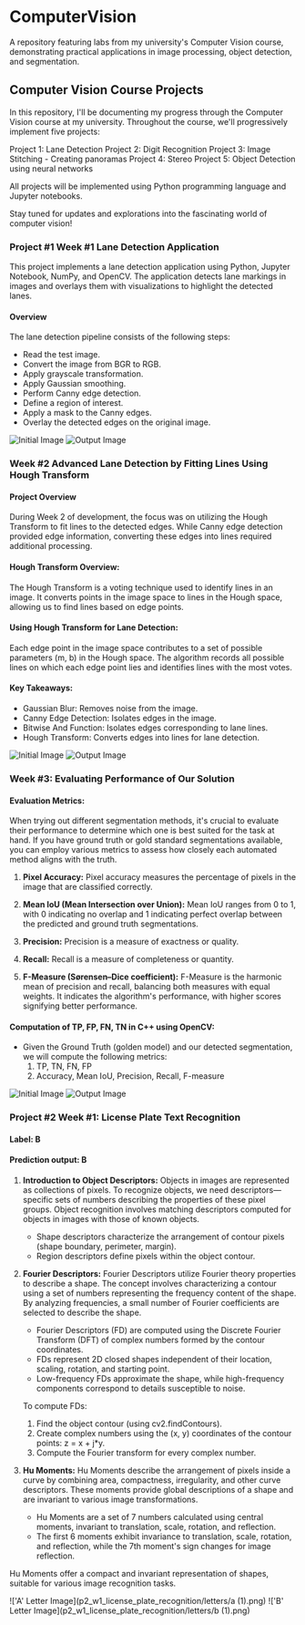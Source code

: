 # ComputerVision
A repository featuring labs from my university's Computer Vision course, demonstrating practical applications in image processing, object detection, and segmentation.

## Computer Vision Course Projects

In this repository, I'll be documenting my progress through the Computer Vision course at my university. Throughout the course, we'll progressively implement five projects:

Project 1: Lane Detection
Project 2: Digit Recognition
Project 3: Image Stitching - Creating panoramas
Project 4: Stereo
Project 5: Object Detection using neural networks

All projects will be implemented using Python programming language and Jupyter notebooks.

Stay tuned for updates and explorations into the fascinating world of computer vision!

### Project #1 Week #1 Lane Detection Application
This project implements a lane detection application using Python, Jupyter Notebook, NumPy, and OpenCV. The application detects lane markings in images and overlays them with visualizations to highlight the detected lanes.

#### Overview
The lane detection pipeline consists of the following steps:
- Read the test image.
- Convert the image from BGR to RGB.
- Apply grayscale transformation.
- Apply Gaussian smoothing.
- Perform Canny edge detection.
- Define a region of interest.
- Apply a mask to the Canny edges.
- Overlay the detected edges on the original image.

![Initial Image](p1_w1_lane_detection/um_000093.png)
![Output Image](p1_w1_lane_detection/output_image.png)


### Week #2 Advanced Lane Detection by Fitting Lines Using Hough Transform

#### Project Overview
During Week 2 of development, the focus was on utilizing the Hough Transform to fit lines to the detected edges. While Canny edge detection provided edge information, converting these edges into lines required additional processing.

#### Hough Transform Overview:
The Hough Transform is a voting technique used to identify lines in an image.
It converts points in the image space to lines in the Hough space, allowing us to find lines based on edge points.

#### Using Hough Transform for Lane Detection:
Each edge point in the image space contributes to a set of possible parameters (m, b) in the Hough space.
The algorithm records all possible lines on which each edge point lies and identifies lines with the most votes.

#### Key Takeaways:
- Gaussian Blur: Removes noise from the image.
- Canny Edge Detection: Isolates edges in the image.
- Bitwise And Function: Isolates edges corresponding to lane lines.
- Hough Transform: Converts edges into lines for lane detection.

![Initial Image](p1_w2_adv_lane_detection/um_000093.png)
![Output Image](p1_w2_adv_lane_detection/output_image.png)


### Week #3: Evaluating Performance of Our Solution

#### Evaluation Metrics:

When trying out different segmentation methods, it's crucial to evaluate their performance to determine which one is best suited for the task at hand. If you have ground truth or gold standard segmentations available, you can employ various metrics to assess how closely each automated method aligns with the truth.

1. **Pixel Accuracy:**
   Pixel accuracy measures the percentage of pixels in the image that are classified correctly.
   
2. **Mean IoU (Mean Intersection over Union):**
   Mean IoU ranges from 0 to 1, with 0 indicating no overlap and 1 indicating perfect overlap between the predicted and ground truth segmentations.
   
3. **Precision:**
   Precision is a measure of exactness or quality.
   
4. **Recall:**
   Recall is a measure of completeness or quantity.
   
5. **F-Measure (Sørensen–Dice coefficient):**
   F-Measure is the harmonic mean of precision and recall, balancing both measures with equal weights. It indicates the algorithm's performance, with higher scores signifying better performance.
   
#### Computation of TP, FP, FN, TN in C++ using OpenCV:
- Given the Ground Truth (golden model) and our detected segmentation, we will compute the following metrics:
  1. TP, TN, FN, FP
  2. Accuracy, Mean IoU, Precision, Recall, F-measure

![Initial Image](p1_w3_algorithm_evaluation/um_000000.png)
![Output Image](p1_w3_algorithm_evaluation/um_lane_000000.png)

### Project #2 Week #1: License Plate Text Recognition

#### Label: B
#### Prediction output: B

1. **Introduction to Object Descriptors:**
Objects in images are represented as collections of pixels. To recognize objects, we need descriptors—specific sets of numbers describing the properties of these pixel groups. Object recognition involves matching descriptors computed for objects in images with those of known objects.

   - Shape descriptors characterize the arrangement of contour pixels (shape boundary, perimeter, margin).
   - Region descriptors define pixels within the object contour.

2. **Fourier Descriptors:**
Fourier Descriptors utilize Fourier theory properties to describe a shape. The concept involves characterizing a contour using a set of numbers representing the frequency content of the shape. By analyzing frequencies, a small number of Fourier coefficients are selected to describe the shape.

   - Fourier Descriptors (FD) are computed using the Discrete Fourier Transform (DFT) of complex numbers formed by the contour coordinates.
   - FDs represent 2D closed shapes independent of their location, scaling, rotation, and starting point.
   - Low-frequency FDs approximate the shape, while high-frequency components correspond to details susceptible to noise.
   
   To compute FDs:
   1. Find the object contour (using cv2.findContours).
   2. Create complex numbers using the (x, y) coordinates of the contour points: z = x + j*y.
   3. Compute the Fourier transform for every complex number.

3. **Hu Moments:**
Hu Moments describe the arrangement of pixels inside a curve by combining area, compactness, irregularity, and other curve descriptors. These moments provide global descriptions of a shape and are invariant to various image transformations.

   - Hu Moments are a set of 7 numbers calculated using central moments, invariant to translation, scale, rotation, and reflection.
   - The first 6 moments exhibit invariance to translation, scale, rotation, and reflection, while the 7th moment's sign changes for image reflection.

Hu Moments offer a compact and invariant representation of shapes, suitable for various image recognition tasks.

!['A' Letter Image](p2_w1_license_plate_recognition/letters/a (1).png)
!['B' Letter Image](p2_w1_license_plate_recognition/letters/b (1).png)


